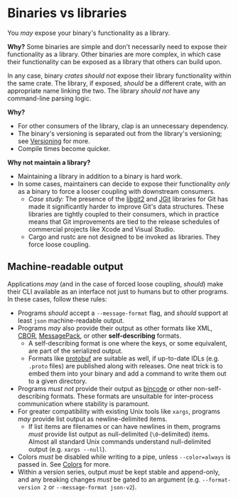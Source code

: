# Binaries vs libraries

You *may* expose your binary's functionality as a library.

**Why?**
Some binaries are simple and don't necessarily need to expose their functionality as a library. Other binaries are more complex, in which case their functionality can be exposed as a library that others can build upon.

In any case, binary *crates* *should not* expose their library functionality within the same crate. The library, if exposed, *should* be a different crate, with an appropriate name linking the two. The library *should not* have any command-line parsing logic.

**Why?**
* For other consumers of the library, clap is an unnecessary dependency.
* The binary's versioning is separated out from the library's versioning; see [Versioning](versioning.html) for more.
* Compile times become quicker.

**Why not maintain a library?**
* Maintaining a library in addition to a binary is hard work.
* In some cases, maintainers can decide to expose their functionality *only* as a binary to force a looser coupling with downstream consumers.
  * *Case study:* The presence of the [libgit2](https://libgit2.org/) and [JGit](https://www.eclipse.org/jgit/) libraries for Git has made it significantly harder to improve Git's data structures. These libraries are tightly coupled to their consumers, which in practice means that Git improvements are tied to the release schedules of commercial projects like Xcode and Visual Studio.
  * Cargo and rustc are not designed to be invoked as libraries. They force loose coupling.

## Machine-readable output

Applications *may* (and in the case of forced loose coupling, *should*) make their CLI available as an interface not just to humans but to other programs. In these cases, follow these rules:
* Programs *should* accept a `--message-format` flag, and *should* support at least `json` machine-readable output.
* Programs *may* also provide their output as other formats like XML, [CBOR](https://cbor.io/), [MessagePack](https://msgpack.org/index.html), or other **self-describing** formats.
  * A self-describing format is one where the keys, or some equivalent, are part of the serialized output.
  * Formats like [protobuf](https://developers.google.com/protocol-buffers) are suitable as well, if up-to-date IDLs (e.g. `.proto` files) are published along with releases. One neat trick is to embed them into your binary and add a command to write them out to a given directory.
* Programs *must not* provide their output as [bincode](https://github.com/bincode-org/bincode) or other non-self-describing formats. These formats are unsuitable for inter-process communication where stability is paramount.
* For greater compatibility with existing Unix tools like `xargs`, programs *may* provide list output as newline-delimited items.
  * If list items are filenames or can have newlines in them, programs *must* provide list output as null-delimited (`\0`-delimited) items. Almost all standard Unix commands understand null-delimited output (e.g. `xargs --null`).
* Colors *must* be disabled while writing to a pipe, unless `--color=always` is passed in. See [Colors](./colors.html) for more.
* Within a version series, output *must* be kept stable and append-only, and any breaking changes *must* be gated to an argument (e.g. `--format-version 2` or `--message-format json-v2`).
